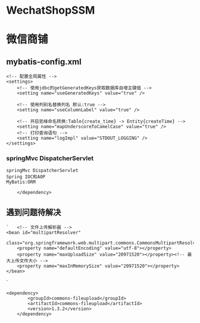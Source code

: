 # WechatShopSSM
# 微信商铺 #
## mybatis-config.xml ##
    <!-- 配置全局属性 -->
	<settings>
		<!-- 使用jdbc的getGeneratedKeys获取数据库自增主键值 -->
		<setting name="useGeneratedKeys" value="true" />

		<!-- 使用列别名替换列名 默认:true -->
		<setting name="useColumnLabel" value="true" />

		<!-- 开启驼峰命名转换:Table{create_time} -> Entity{createTime} -->
		<setting name="mapUnderscoreToCamelCase" value="true" />
		<!-- 打印查询语句 -->
		<setting name="logImpl" value="STDOUT_LOGGING" />
	</settings>

### springMvc DispatcherServlet ###
    


	springMvc DispatcherServlet
	Spring IOC和AOP
	MyBatis:ORM

		</dependency>

## 遇到问题待解决 ##

    `	<!-- 文件上传解析器 -->
	<bean id="multipartResolver"
		class="org.springframework.web.multipart.commons.CommonsMultipartResolver">
		<property name="defaultEncoding" value="utf-8"></property>
		<property name="maxUploadSize" value="20971520"></property><!-- 最大上传文件大小 -->
		<property name="maxInMemorySize" value="20971520"></property>
	</bean>

`

    <dependency>
			<groupId>commons-fileupload</groupId>
			<artifactId>commons-fileupload</artifactId>
			<version>1.3.2</version>
		</dependency>